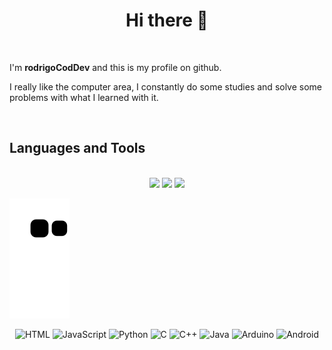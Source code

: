 <h1 align="center">Hi there 👋</h1>

</br>

I'm **rodrigoCodDev** and this is my profile on github.

I really like the computer area, I constantly do some studies and solve some problems with what I learned with it.

</br>


<h2>Languages and Tools</h2>

</br>

<div align="center" display="flex">
  <img src="https://github-readme-streak-stats.herokuapp.com/?user=rodrigoCodDev&show_icons=true&theme=merko" height="160em"/>
  <img height="160em" src="https://github-readme-stats.vercel.app/api?username=rodrigoCodDev&show_icons=true&theme=merko&include_all_commits=true&count_private=true"/>
  
  <img src="https://github-readme-stats.vercel.app/api/top-langs/?username=rodrigoCodDev&layout=compact&theme=merko" height="160em"/>
</div>

![Snake animation](https://github.com/rodrigoCodDev/rodrigoCodDev/blob/output/github-contribution-grid-snake.svg)

<div align="center" display="flex">
  <img alt="HTML" src="https://img.shields.io/badge/HTML5-E34F26?style=for-the-badge&logo=html5&logoColor=white"/>
  <img alt="JavaScript" src="https://img.shields.io/badge/javascript%20-%23323330.svg?&style=for-the-badge&logo=javascript&logoColor=%23F7DF1E"/>
  <img alt="Python" src="https://img.shields.io/badge/python%20-%2314354C.svg?&style=for-the-badge&logo=python&logoColor=white"/>
  <img alt="C" src="https://img.shields.io/badge/C-00599C?style=for-the-badge&logo=c&logoColor=white"/>
  <img alt="C++" src="https://img.shields.io/badge/C%2B%2B-00599C?style=for-the-badge&logo=c%2B%2B&logoColor=white"/>
  <img alt="Java" src="https://img.shields.io/badge/java-%23ED8B00.svg?&style=for-the-badge&logo=java&logoColor=white"/>
  <img alt="Arduino" src="https://img.shields.io/badge/Arduino-00979D?style=for-the-badge&logo=Arduino&logoColor=white"/>
  <img alt="Android" src="https://img.shields.io/badge/Android-3DDC84?style=for-the-badge&logo=android&logoColor=white"/>
</div>


<!--
**rodrigoCodDev/rodrigoCodDev** is a ✨ _special_ ✨ repository because its `README.md` (this file) appears on your GitHub profile.

Here are some ideas to get you started:

- 🔭 I’m currently working on ...
- 🌱 I’m currently learning ...
- 👯 I’m looking to collaborate on ...
- 🤔 I’m looking for help with ...
- 💬 Ask me about ...
- 📫 How to reach me: ...
- 😄 Pronouns: ...
- ⚡ Fun fact: ...
-->
